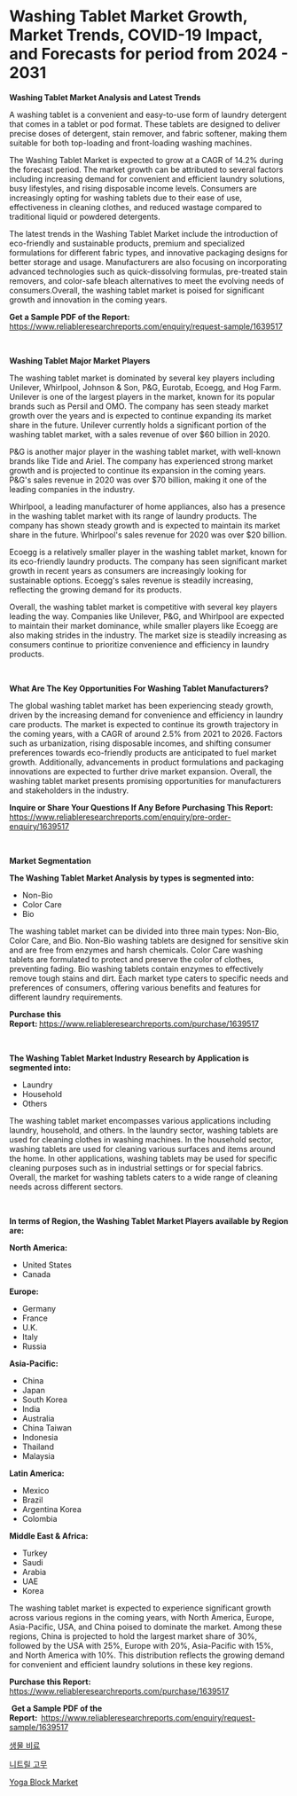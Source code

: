 <p><h1>Washing Tablet Market Growth, Market Trends, COVID-19 Impact, and Forecasts for period from 2024 - 2031</h1></p><p><strong>Washing Tablet Market Analysis and Latest Trends</strong></p>
<p><p>A washing tablet is a convenient and easy-to-use form of laundry detergent that comes in a tablet or pod format. These tablets are designed to deliver precise doses of detergent, stain remover, and fabric softener, making them suitable for both top-loading and front-loading washing machines.</p><p>The Washing Tablet Market is expected to grow at a CAGR of 14.2% during the forecast period. The market growth can be attributed to several factors including increasing demand for convenient and efficient laundry solutions, busy lifestyles, and rising disposable income levels. Consumers are increasingly opting for washing tablets due to their ease of use, effectiveness in cleaning clothes, and reduced wastage compared to traditional liquid or powdered detergents.</p><p>The latest trends in the Washing Tablet Market include the introduction of eco-friendly and sustainable products, premium and specialized formulations for different fabric types, and innovative packaging designs for better storage and usage. Manufacturers are also focusing on incorporating advanced technologies such as quick-dissolving formulas, pre-treated stain removers, and color-safe bleach alternatives to meet the evolving needs of consumers.Overall, the washing tablet market is poised for significant growth and innovation in the coming years.</p></p>
<p><strong>Get a Sample PDF of the Report:&nbsp;</strong> <a href="https://www.reliableresearchreports.com/enquiry/request-sample/1639517">https://www.reliableresearchreports.com/enquiry/request-sample/1639517</a></p>
<p>&nbsp;</p>
<p><strong>Washing Tablet Major Market Players</strong></p>
<p><p>The washing tablet market is dominated by several key players including Unilever, Whirlpool, Johnson & Son, P&G, Eurotab, Ecoegg, and Hog Farm. Unilever is one of the largest players in the market, known for its popular brands such as Persil and OMO. The company has seen steady market growth over the years and is expected to continue expanding its market share in the future. Unilever currently holds a significant portion of the washing tablet market, with a sales revenue of over $60 billion in 2020.</p><p>P&G is another major player in the washing tablet market, with well-known brands like Tide and Ariel. The company has experienced strong market growth and is projected to continue its expansion in the coming years. P&G's sales revenue in 2020 was over $70 billion, making it one of the leading companies in the industry.</p><p>Whirlpool, a leading manufacturer of home appliances, also has a presence in the washing tablet market with its range of laundry products. The company has shown steady growth and is expected to maintain its market share in the future. Whirlpool's sales revenue for 2020 was over $20 billion.</p><p>Ecoegg is a relatively smaller player in the washing tablet market, known for its eco-friendly laundry products. The company has seen significant market growth in recent years as consumers are increasingly looking for sustainable options. Ecoegg's sales revenue is steadily increasing, reflecting the growing demand for its products.</p><p>Overall, the washing tablet market is competitive with several key players leading the way. Companies like Unilever, P&G, and Whirlpool are expected to maintain their market dominance, while smaller players like Ecoegg are also making strides in the industry. The market size is steadily increasing as consumers continue to prioritize convenience and efficiency in laundry products.</p></p>
<p>&nbsp;</p>
<p><strong>What Are The Key Opportunities For Washing Tablet Manufacturers?</strong></p>
<p><p>The global washing tablet market has been experiencing steady growth, driven by the increasing demand for convenience and efficiency in laundry care products. The market is expected to continue its growth trajectory in the coming years, with a CAGR of around 2.5% from 2021 to 2026. Factors such as urbanization, rising disposable incomes, and shifting consumer preferences towards eco-friendly products are anticipated to fuel market growth. Additionally, advancements in product formulations and packaging innovations are expected to further drive market expansion. Overall, the washing tablet market presents promising opportunities for manufacturers and stakeholders in the industry.</p></p>
<p><strong>Inquire or Share Your Questions If Any Before Purchasing This Report:</strong> <a href="https://www.reliableresearchreports.com/enquiry/pre-order-enquiry/1639517">https://www.reliableresearchreports.com/enquiry/pre-order-enquiry/1639517</a></p>
<p>&nbsp;</p>
<p><strong>Market Segmentation</strong></p>
<p><strong>The Washing Tablet Market Analysis by types is segmented into:</strong></p>
<p><ul><li>Non-Bio</li><li>Color Care</li><li>Bio</li></ul></p>
<p><p>The washing tablet market can be divided into three main types: Non-Bio, Color Care, and Bio. Non-Bio washing tablets are designed for sensitive skin and are free from enzymes and harsh chemicals. Color Care washing tablets are formulated to protect and preserve the color of clothes, preventing fading. Bio washing tablets contain enzymes to effectively remove tough stains and dirt. Each market type caters to specific needs and preferences of consumers, offering various benefits and features for different laundry requirements.</p></p>
<p><strong>Purchase this Report:&nbsp;</strong><a href="https://www.reliableresearchreports.com/purchase/1639517">https://www.reliableresearchreports.com/purchase/1639517</a></p>
<p>&nbsp;</p>
<p><strong>The Washing Tablet Market Industry Research by Application is segmented into:</strong></p>
<p><ul><li>Laundry</li><li>Household</li><li>Others</li></ul></p>
<p><p>The washing tablet market encompasses various applications including laundry, household, and others. In the laundry sector, washing tablets are used for cleaning clothes in washing machines. In the household sector, washing tablets are used for cleaning various surfaces and items around the home. In other applications, washing tablets may be used for specific cleaning purposes such as in industrial settings or for special fabrics. Overall, the market for washing tablets caters to a wide range of cleaning needs across different sectors.</p></p>
<p>&nbsp;</p>
<p><strong>In terms of Region, the Washing Tablet Market Players available by Region are:</strong></p>
<p>
    <p> <strong> North America: </strong>
        <ul>
            <li>United States</li>
            <li>Canada</li>
        </ul>
        </p> 
    <p> <strong> Europe: </strong>
        <ul>
            <li>Germany</li>
            <li>France</li>
            <li>U.K.</li>
            <li>Italy</li>
            <li>Russia</li>
        </ul>
        </p> 
    <p> <strong> Asia-Pacific: </strong>
        <ul>
            <li>China</li>
            <li>Japan</li>
            <li>South Korea</li>
            <li>India</li>
            <li>Australia</li>
            <li>China Taiwan</li>
            <li>Indonesia</li>
            <li>Thailand</li>
            <li>Malaysia</li>
        </ul>
        </p> 
    <p> <strong> Latin America: </strong>
        <ul>
            <li>Mexico</li>
            <li>Brazil</li>
            <li>Argentina Korea</li>
            <li>Colombia</li>
        </ul>
        </p> 
    <p> <strong> Middle East & Africa: </strong>
        <ul>
            <li>Turkey</li>
            <li>Saudi</li>
            <li>Arabia</li>
            <li>UAE</li>
            <li>Korea</li>
        </ul>
    </p>
    </p>
<p><p>The washing tablet market is expected to experience significant growth across various regions in the coming years, with North America, Europe, Asia-Pacific, USA, and China poised to dominate the market. Among these regions, China is projected to hold the largest market share of 30%, followed by the USA with 25%, Europe with 20%, Asia-Pacific with 15%, and North America with 10%. This distribution reflects the growing demand for convenient and efficient laundry solutions in these key regions.</p></p>
<p><strong>Purchase this Report: </strong><a href="https://www.reliableresearchreports.com/purchase/1639517">https://www.reliableresearchreports.com/purchase/1639517</a></p>
<p>&nbsp;<strong>Get a Sample PDF of the Report:&nbsp;&nbsp;</strong><a href="https://www.reliableresearchreports.com/enquiry/request-sample/1639517">https://www.reliableresearchreports.com/enquiry/request-sample/1639517</a></p>
<p><strong></strong></p>
<p><p><a href="https://github.com/JeromeRtyau89966/Market-Research-Report-List-1/blob/main/23356235206.md">생물 비료</a></p><p><a href="https://github.com/TimmyMann6767/Market-Research-Report-List-1/blob/main/46558425205.md">니트릴 고무</a></p><p><a href="https://github.com/Airanohannonzb68e5pb53oc1/Market-Research-Report-List-1/blob/main/yoga-block-market.md">Yoga Block Market</a></p></p>